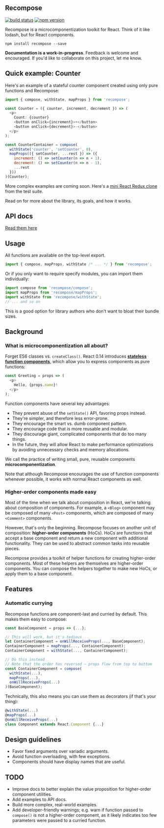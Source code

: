 Recompose
-----

[![build status](https://img.shields.io/travis/acdlite/recompose/master.svg?style=flat-square)](https://travis-ci.org/acdlite/recompose)
[![npm version](https://img.shields.io/npm/v/recompose.svg?style=flat-square)](https://www.npmjs.com/package/recompose)

Recompose is a microcomponentization toolkit for React. Think of it like lodash, but for React components.

```
npm install recompose --save
```

**Documentation is a work-in-progress**. Feedback is welcome and encouraged. If you'd like to collaborate on this project, let me know.

## Quick example: Counter

Here's an example of a stateful counter component created using only pure functions and Recompose:

```js
import { compose, withState, mapProps } from 'recompose';

const Counter = ({ counter, increment, decrement }) => (
  <p>
    Count: {counter}
    <button onClick={increment}>+</button>
    <button onClick={decrement}>-</button>
  </p>
);

const CounterContainer = compose(
  withState('counter', 'setCounter', 0),
  mapProps(({ setCounter, ...rest }) => ({
    increment: () => setCounter(n => n + 1),
    decrement: () => setCounter(n => n - 1),
    ...rest
  }))
)(Counter);
```

More complex examples are coming soon. Here's a [mini React Redux clone](https://github.com/acdlite/recompose/blob/master/src/__tests__/withContext-test.js#L13) from the test suite.

Read on for more about the library, its goals, and how it works.

## API docs

[Read them here](docs/API.md)

## Usage

All functions are available on the top-level export.

```js
import { compose, mapProps, withState /* ... */ } from 'recompose';
```

Or if you only want to require specify modules, you can import them individually:

```js
import compose from 'recompose/compose';
import mapProps from 'recompose/mapProps';
import withState from 'recompose/withState';
// ... and so on
```

This is a good option for library authors who don't want to bloat their bundle sizes.

## Background

### What is microcomponentization all about?

Forget ES6 classes vs. `createClass()`. React 0.14 introduces **[stateless function components](https://facebook.github.io/react/blog/2015/09/10/react-v0.14-rc1.html#stateless-function-components)**, which allow you to express components as pure functions:

```js
const Greeting = props => (
  <p>
    Hello, {props.name}!
  </p>
);
```

Function components have several key advantages:

- They prevent abuse of the `setState()` API, favoring props instead.
- They're simpler, and therefore less error-prone.
- They encourage the smart vs. dumb component pattern.
- They encourage code that is more reusable and modular.
- They discourage giant, complicated components that do too many things.
- In the future, they will allow React to make performance optimizations by avoiding unnecessary checks and memory allocations.

We call the practice of writing small, pure, reusable components **microcomponentization**.

Note that although Recompose encourages the use of function components whenever possible, it works with normal React components as well.

### Higher-order components made easy

Most of the time when we talk about composition in React, we're talking about composition of components. For example, a `<Blog>` component may be composed of many `<Post>` components, which are composed of many `<Comment>` components.

However, that's only the beginning. Recompose focuses on another unit of composition: **higher-order components** (HoCs). HoCs are functions that accept a base component and return a new component with additional functionality. They can be used to abstract common tasks into reusable pieces.

Recompose provides a toolkit of helper functions for creating higher-order components. Most of these helpers are themselves are higher-order components. You can compose the helpers together to make new HoCs, or apply them to a base component.

## Features

### Automatic currying

Recompose functions are component-last and curried by default. This makes them easy to compose:

```js
const BaseComponent = props => {...};

// This will work, but it's tedious
let ContainerComponent = onWillReceiveProps(..., BaseComponent);
ContainerComponent = mapProps(..., ContainerComponent);
ContainerComponent = withState(..., ContainerComponent);

// Do this instead
// Note that the order has reversed — props flow from top to bottom
const ContainerComponent = compose(
  withState(...),
  mapProps(...),
  onWillReceiveProps(...)
)(BaseComponent);
```

Technically, this also means you can use them as decorators (if that's your thing):

```js
@withState(...)
@mapProps(...)
@onWillReceiveProps(...)
class Component extends React.Component {...}
```

## Design guidelines

- Favor fixed arguments over variadic arguments.
- Avoid function overloading, with few exceptions.
- Components should have display names that are useful.

## TODO

- Improve docs to better explain the value proposition for higher-order component utilities.
- Add examples to API docs.
- Build more complex, real-world examples.
- Add developer-friendly warnings; e.g. warn if function passed to `compose()` is not a higher-order component, as it likely indicates too few parameters were passed to a curried function.
